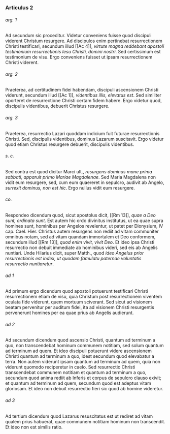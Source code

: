 ### Articulus 2

###### arg. 1
Ad secundum sic proceditur. Videtur conveniens fuisse quod discipuli viderent Christum resurgere. Ad discipulos enim pertinebat resurrectionem Christi testificari, secundum illud [[Ac 4]], *virtute magna reddebant apostoli testimonium resurrectionis Iesu Christi, domini nostri*. Sed certissimum est testimonium de visu. Ergo conveniens fuisset ut ipsam resurrectionem Christi viderent.

###### arg. 2
Praeterea, ad certitudinem fidei habendam, discipuli ascensionem Christi viderunt, secundum illud [[Ac 1]], *videntibus illis, elevatus est*. Sed similiter oporteret de resurrectione Christi certam fidem habere. Ergo videtur quod, discipulis videntibus, debuerit Christus resurgere.

###### arg. 3
Praeterea, resurrectio Lazari quoddam indicium fuit futurae resurrectionis Christi. Sed, discipulis videntibus, dominus Lazarum suscitavit. Ergo videtur quod etiam Christus resurgere debuerit, discipulis videntibus.

###### s. c.
Sed contra est quod dicitur Marci ult., *resurgens dominus mane prima sabbati, apparuit primo Mariae Magdalenae*. Sed Maria Magdalena non vidit eum resurgere, sed, cum eum quaereret in sepulcro, audivit ab Angelo, *surrexit dominus, non est hic*. Ergo nullus vidit eum resurgere.

###### co.
Respondeo dicendum quod, sicut apostolus dicit, [[Rm 13]], *quae a Deo sunt, ordinata sunt*. Est autem hic ordo divinitus institutus, ut ea quae supra homines sunt, hominibus per Angelos revelentur, ut patet per Dionysium, IV cap. Cael. Hier. Christus autem resurgens non rediit ad vitam communiter omnibus notam, sed ad vitam quandam immortalem et Deo conformem, secundum illud [[Rm 13]], *quod enim vivit, vivit Deo*. Et ideo ipsa Christi resurrectio non debuit immediate ab hominibus videri, sed eis ab Angelis nuntiari. Unde Hilarius dicit, super Matth., quod *ideo Angelus prior resurrectionis est index, ut quodam famulatu paternae voluntatis resurrectio nuntiaretur*.

###### ad 1
Ad primum ergo dicendum quod apostoli potuerunt testificari Christi resurrectionem etiam de visu, quia Christum post resurrectionem viventem oculata fide viderunt, quem mortuum sciverant. Sed sicut ad visionem beatam pervenitur per auditum fidei, ita ad visionem Christi resurgentis pervenerunt homines per ea quae prius ab Angelis audierunt.

###### ad 2
Ad secundum dicendum quod ascensio Christi, quantum ad terminum a quo, non transcendebat hominum communem notitiam, sed solum quantum ad terminum ad quem. Et ideo discipuli potuerunt videre ascensionem Christi quantum ad terminum a quo, idest secundum quod elevabatur a terra. Non autem viderunt ipsam quantum ad terminum ad quem, quia non viderunt quomodo reciperetur in caelo. Sed resurrectio Christi transcendebat communem notitiam et quantum ad terminum a quo, secundum quod anima rediit ab Inferis et corpus de sepulcro clauso exivit; et quantum ad terminum ad quem, secundum quod est adeptus vitam gloriosam. Et ideo non debuit resurrectio fieri sic quod ab homine videretur.

###### ad 3
Ad tertium dicendum quod Lazarus resuscitatus est ut rediret ad vitam qualem prius habuerat, quae communem notitiam hominum non transcendit. Et ideo non est similis ratio.

